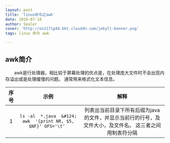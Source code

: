 ```yaml
---
layout: post
title: 'linux命令之awk'
date: 2019-07-18
author: Sealer
cover: 'http://on2171g4d.bkt.clouddn.com/jekyll-banner.png'
tags: linux 命令 awk   

---
```


## awk简介
　　awk是行处理器，相比较于屏幕处理的优点是，在处理庞大文件时不会出现内存溢出或是处理缓慢的问题。
通常用来格式化文本信息。

|序号|示例|解释|
|:---:|:---:|:---:|
|1|```ls -al  *.java  &#124; awk  '{print NR, $5, $NF}' OFS='\t' ```|列表出当前目录下所有后缀为java的文件，并显示当前行的行号，及文件大小，及文件名。 这三者之间用制表符分隔|

